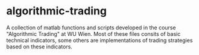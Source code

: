 # algorithmic-trading
A collection of matlab functions and scripts developed in the course "Algorithmic Trading" at WU Wien. Most of these files consits of basic technical indicators, some others are implementations of trading strategies based on these indicators.
